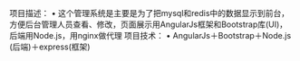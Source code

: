 项目描述：
•	这个管理系统是主要是为了把mysql和redis中的数据显示到前台，方便后台管理人员查看、修改，页面展示用AngularJs框架和Bootstrap库(UI)，后端用Node.js，用nginx做代理
项目技术：
•	AngularJs＋Bootstrap＋Node.js (后端)＋express(框架)
